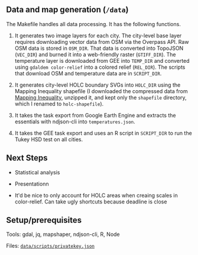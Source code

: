 ## Data and map generation (`/data`)

The Makefile handles all data processing. It has the following functions.

1. It generates two image layers for each city. The city-level base layer requires downloading vector data from OSM via the Overpass API. Raw OSM data is stored in `OSM_DIR`. That data is converted into TopoJSON (`VEC_DIR`) and burned it into a web-friendly raster (`GTIFF_DIR`). The temperature layer is downloaded from GEE into `TEMP_DIR` and converted using `gdaldem color-relief` into a colored relief (`REL_DIR`). The scripts that download OSM and temperature data are in `SCRIPT_DIR`.

2. It generates city-level HOLC boundary SVGs into `HOLC_DIR` using the Mapping Inequality shapefile (I downloaded the compressed data from [Mapping Inequality](https://dsl.richmond.edu/panorama/redlining/#loc=11/40.809/-74.187&city=manhattan-ny&area=D3&text=intro), unzipped it, and kept only the `shapefile` directory, which I renamed to `holc-shapefile`).

3. It takes the task export from Google Earth Engine and extracts the essentials with ndjson-cli into `temperatures.json`.

4. It takes the GEE task export and uses an R script in `SCRIPT_DIR` to run the Tukey HSD test on all cities.

## Next Steps

* Statistical analysis

* Presentationn

* It'd be nice to only account for HOLC areas when creaing scales in color-relief. Can take ugly shortcuts because deadline is close

## Setup/prerequisites

Tools: gdal, jq, mapshaper, ndjson-cli, R, Node

Files: [`data/scripts/privatekey.json`](https://developers.google.com/earth-engine/guides/service_account)